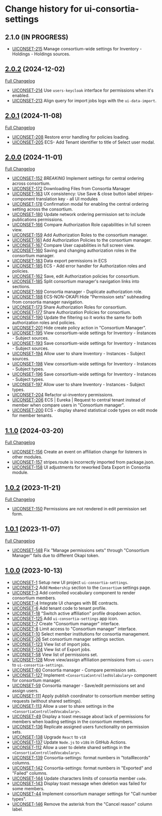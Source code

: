 # Change history for ui-consortia-settings

## 2.1.0 (IN PROGRESS)

* [UICONSET-215](https://folio-org.atlassian.net/browse/UICONSET-215) Manage consortium-wide settings for Inventory - Holdings - Holdings sources.

## [2.0.2](https://github.com/folio-org/ui-consortia-settings/tree/v2.0.2) (2024-12-02)
[Full Changelog](https://github.com/folio-org/ui-consortia-settings/compare/v2.0.1...v2.0.2)

* [UICONSET-214](https://folio-org.atlassian.net/browse/UICONSET-214) Use `users-keycloak` interface for permissions when it's enabled.
* [UICONSET-213](https://folio-org.atlassian.net/browse/UICONSET-213) Align query for import jobs logs with the `ui-data-import`.

## [2.0.1](https://github.com/folio-org/ui-consortia-settings/tree/v2.0.1) (2024-11-08)
[Full Changelog](https://github.com/folio-org/ui-consortia-settings/compare/v2.0.0...v2.0.1)

* [UICONSET-208](https://folio-org.atlassian.net/browse/UICONSET-208) Restore error handling for policies loading.
* [UICONSET-205](https://folio-org.atlassian.net/browse/UICONSET-205) ECS- Add Tenant identifier to title of Select user modal.

## [2.0.0](https://github.com/folio-org/ui-consortia-settings/tree/v2.0.0) (2024-11-01)
[Full Changelog](https://github.com/folio-org/ui-consortia-settings/compare/v1.1.0...v2.0.0)

* [UICONSET-152](https://folio-org.atlassian.net/browse/UICONSET-152) *BREAKING* Implement settings for central ordering across consortium.
* [UICONSET-172](https://folio-org.atlassian.net/browse/UICONSET-172) Downloading Files from Consortia Manager
* [UICONSET-163](https://folio-org.atlassian.net/browse/UICONSET-163) UX consistency: Use Save & close button label stripes-component translation key - all UI modules
* [UICONSET-178](https://folio-org.atlassian.net/browse/UICONSET-178) Confirmation modal for enabling the central ordering setting across the consortium.
* [UICONSET-180](https://folio-org.atlassian.net/browse/UICONSET-180) Update network ordering permission set to include publications permissions.
* [UICONSET-166](https://folio-org.atlassian.net/browse/UICONSET-166) Compare Authorization Role capabilities in full screen view.
* [UICONSET-159](https://folio-org.atlassian.net/browse/UICONSET-159) Add Authorization Roles to the consortium manager.
* [UICONSET-161](https://folio-org.atlassian.net/browse/UICONSET-161) Add Authorization Policies to the consortium manager.
* [UICONSET-167](https://folio-org.atlassian.net/browse/UICONSET-167) Compare User capabilities in full screen view.
* [UICONSET-160](https://folio-org.atlassian.net/browse/UICONSET-160) Saving and changing authorization roles in the consortium manager.
* [UICONSET-183](https://folio-org.atlassian.net/browse/UICONSET-183) Data export permissions in ECS
* [UICONSET-185](https://folio-org.atlassian.net/browse/UICONSET-185) ECS - Add error handler for Authorization roles and policies.
* [UICONSET-162](https://folio-org.atlassian.net/browse/UICONSET-162) Save, edit Authorization policies for consortium.
* [UICONSET-185](https://folio-org.atlassian.net/browse/UICONSET-168) Split consortium manager's navigation links into sections.
* [UICONSET-169](https://folio-org.atlassian.net/browse/UICONSET-169) Consortia manager - Duplicate authorization role.
* [UICONSET-188](https://folio-org.atlassian.net/browse/UICONSET-188) ECS-NON-OKAPI Hide "Permission sets" subheading from consortia manager navigation.
* [UICONSET-173](https://folio-org.atlassian.net/browse/UICONSET-173) Share Authorization Roles for consortium.
* [UICONSET-177](https://folio-org.atlassian.net/browse/UICONSET-177) Share Authorization Policies for consortium.
* [UICONSET-190](https://folio-org.atlassian.net/browse/UICONSET-190) Update the filtering so it works the same for both authorization roles and policies.
* [UICONSET-201](https://folio-org.atlassian.net/browse/UICONSET-201) Hide create policy action in "Consortium Manager".
* [UICONSET-195](https://folio-org.atlassian.net/browse/UICONSET-195) View consortium-wide settings for Inventory - Instances - Subject sources.
* [UICONSET-193](https://folio-org.atlassian.net/browse/UICONSET-193) Save consortium-wide settings for Inventory - Instances - Subject sources.
* [UICONSET-194](https://folio-org.atlassian.net/browse/UICONSET-194) Allow user to share Inventory - Instances - Subject sources.
* [UICONSET-198](https://folio-org.atlassian.net/browse/UICONSET-198) View consortium-wide settings for Inventory - Instances - Subject types.
* [UICONSET-196](https://folio-org.atlassian.net/browse/UICONSET-196) Save consortium-wide settings for Inventory - Instances - Subject types.
* [UICONSET-197](https://folio-org.atlassian.net/browse/UICONSET-197) Allow user to share Inventory - Instances - Subject types.
* [UICONSET-204](https://folio-org.atlassian.net/browse/UICONSET-204) Refactor ui-inventory permissions.
* [UICONSET-206](https://folio-org.atlassian.net/browse/UICONSET-206) ECS | Eureka | Request to central tenant instead of member when compare users in "Consortium manager".
* [UICONSET-200](https://folio-org.atlassian.net/browse/UICONSET-200) ECS - display shared statistical code types on edit mode for member tenants.

## [1.1.0](https://github.com/folio-org/ui-consortia-settings/tree/v1.1.0) (2024-03-20)
[Full Changelog](https://github.com/folio-org/ui-consortia-settings/compare/v1.0.2...v1.1.0)

* [UICONSET-156](https://issues.folio.org/browse/UICONSET-156) Create an event on affiliation change for listeners in other modules.
* [UICONSET-157](https://issues.folio.org/browse/UICONSET-157) stripes.route is incorrectly imported from package.json.
* [UICONSET-158](https://issues.folio.org/browse/UICONSET-158) UI adjustments for reworked Data Export in Consortia module.

## [1.0.2](https://github.com/folio-org/ui-consortia-settings/tree/v1.0.2) (2023-11-21)
[Full Changelog](https://github.com/folio-org/ui-consortia-settings/compare/v1.0.1...v1.0.2)

* [UICONSET-150](https://issues.folio.org/browse/UICONSET-150) Permissions are not rendered in edit permission set form.

## [1.0.1](https://github.com/folio-org/ui-consortia-settings/tree/v1.0.1) (2023-11-07)
[Full Changelog](https://github.com/folio-org/ui-consortia-settings/compare/v1.0.0...v1.0.1)

* [UICONSET-148](https://issues.folio.org/browse/UICONSET-148) Fix "Manage permissions sets" through "Consortium Manager" fails due to different Okapi token.

## [1.0.0](https://github.com/folio-org/ui-consortia-settings/tree/v1.0.0) (2023-10-13)

* [UICONSET-1](https://issues.folio.org/browse/UICONSET-1) Setup new UI project `ui-consortia-settings`.
* [UICONSET-2](https://issues.folio.org/browse/UICONSET-2) Add `Membership` section to the `Consortium` settings page.
* [UICONSET-3](https://issues.folio.org/browse/UICONSET-3) Add controlled vocabulary component to render consortium members.
* [UICONSET-4](https://issues.folio.org/browse/UICONSET-4) Integrate UI changes with BE contracts.
* [UICONSET-6](https://issues.folio.org/browse/UICONSET-6) Add tenant code to tenant profile.
* [UICONSET-18](https://issues.folio.org/browse/UICONSET-18) "Switch active affiliation" profile dropdown action.
* [UICONSET-125](https://issues.folio.org/browse/UICONSET-123) Add `ui-consortia-settings` app icon.
* [UICONSET-7](https://issues.folio.org/browse/UICONSET-7) Create "Consortium manager" interface.
* [UICONSET-8](https://issues.folio.org/browse/UICONSET-8) Limit access to "Consortium manager" interface.
* [UICONSET-10](https://issues.folio.org/browse/UICONSET-10) Select member institutions for consortia management.
* [UICONSET-26](https://issues.folio.org/browse/UICONSET-26) Set consortium manager settings section.
* [UICONSET-123](https://issues.folio.org/browse/UICONSET-123) View list of import jobs.
* [UICONSET-124](https://issues.folio.org/browse/UICONSET-124) View list of Export jobs.
* [UICONSET-58](https://issues.folio.org/browse/UICONSET-58) View list of permissions set.
* [UICONSET-128](https://issues.folio.org/browse/UICONSET-128) Move view/assign affiliation permissions from `ui-users` to `ui-consortia-settings`.
* [UICONSET-60](https://issues.folio.org/browse/UICONSET-60) Consortia manager - Compare permission sets.
* [UICONSET-127](https://issues.folio.org/browse/UICONSET-127) Implement `<ConsortiaControlledVolabulary>` component for consortium manager.
* [UICONSET-59](https://issues.folio.org/browse/UICONSET-59) Consortia manager - Save/edit permissions set and assign users.
* [UICONSET-111](https://issues.folio.org/browse/UICONSET-111) Apply publish coordinator to consortium member setting requests (without shared settings).
* [UICONSET-113](https://issues.folio.org/browse/UICONSET-113) Allow a user to share settings in the `<ConsortiaControlledVocabulary>`.
* [UICONSET-49](https://issues.folio.org/browse/UICONSET-49) Display a toast message about lack of permissions for members when loading settings in the consortium members.
* [UICONSET-136](https://issues.folio.org/browse/UICONSET-136) Replicate assigned users functionality on permission sets.
* [UICONSET-138](https://issues.folio.org/browse/UICONSET-138) Upgrade `React` to `v18`
* [UICONSET-137](https://issues.folio.org/browse/UICONSET-137) Update `Node.js` to `v18`s in GitHub Actions.
* [UICONSET-112](https://issues.folio.org/browse/UICONSET-112) Allow a user to delete shared settings in the `<ConsortiaControlledVocabulary>`.
* [UICONSET-139](https://issues.folio.org/browse/UICONSET-139) Consortia-settings: format numbers in "totalRecords" columns.
* [UICONSET-142](https://issues.folio.org/browse/UICONSET-142) Consortia-settings: format numbers in "Exported" and "Failed" columns.
* [UICONSET-144](https://issues.folio.org/browse/UICONSET-144) Update characters limits of consortia member `code`.
* [UICONSET-143](https://issues.folio.org/browse/UICONSET-143) Display toast message when deletion was failed for some members.
* [UICONSET-44](https://issues.folio.org/browse/UICONSET-44) Implement consortium manager settings for "Call number types".
* [UICONSET-146](https://issues.folio.org/browse/UICONSET-146) Remove the asterisk from the "Cancel reason" column label.
